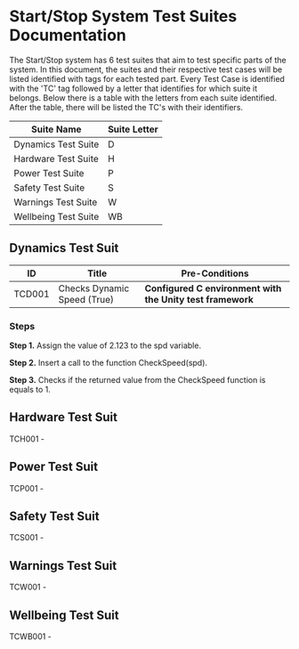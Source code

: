 # Start/Stop System Test Suites Documentation

The Start/Stop system has 6 test suites that aim to test specific parts of the system. 
In this document, the suites and their respective test cases will be listed identified with tags for each tested part.
Every Test Case is identified with the 'TC' tag followed by a letter that identifies for which suite it belongs. Below there is a table with the letters from each suite identified. After the table, there will be listed the TC's with their identifiers.

| Suite Name | Suite Letter |
|----------------------|----------------------|
| Dynamics Test Suite  | D  | 
| Hardware Test Suite  | H  | 
| Power Test Suite  | P  | 
| Safety Test Suite  | S  | 
| Warnings Test Suite  | W  | 
| Wellbeing Test Suite  | WB  | 

## Dynamics Test Suit


| ID | Title | Pre-Conditions | 
|--------|-----------|--------------|
| TCD001 | Checks Dynamic Speed (True) | <b>Configured C environment with the Unity test framework</b> | 

### Steps 
<p><b>Step 1.</b> Assign the value of 2.123 to the spd variable.</p>
<p></p><b>Step 2.</b> Insert a call to the function CheckSpeed(spd).</p>
<p></p><b>Step 3.</b> Checks if the returned value from the CheckSpeed function is equals to 1.</p>

## Hardware Test Suit
TCH001 -
## Power Test Suit
TCP001 -
## Safety Test Suit
TCS001 -
## Warnings Test Suit
TCW001 -
## Wellbeing Test Suit
TCWB001 - 
